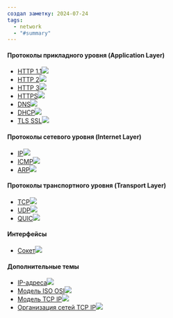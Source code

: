 ```yaml
---
создал заметку: 2024-07-24
tags:
  - network
  - "#summary"
---
```

#### Протоколы прикладного уровня (Application Layer)

- [HTTP 1.1](Programming/Сети/Протоколы/application-layer/HTTP%201.1.md)![](Programming/Сети/Протоколы/application-layer/HTTP%201.1.md#^c8acf6)
- [HTTP 2](Programming/Сети/Протоколы/application-layer/HTTP%202.md)![](Programming/Сети/Протоколы/application-layer/HTTP%202.md#^8ba15b)
- [HTTP 3](Programming/Сети/Протоколы/application-layer/HTTP%203.md)![](Programming/Сети/Протоколы/application-layer/HTTP%203.md#^b2193a)
- [HTTPS](Programming/Сети/Протоколы/application-layer/HTTPS.md)![](Programming/Сети/Протоколы/application-layer/HTTPS.md#^848893)
- [DNS](Programming/Сети/Протоколы/application-layer/DNS.md)![](Programming/Сети/Протоколы/application-layer/DNS.md#^259e52)
- [DHCP](Programming/Сети/Протоколы/application-layer/DHCP.md)![](Programming/Сети/Протоколы/application-layer/DHCP.md#^dceb17)
- [TLS SSL](Programming/Сети/Протоколы/application-layer/TLS%20SSL.md)![](Programming/Сети/Протоколы/application-layer/TLS%20SSL.md#^70096d)

#### Протоколы сетевого уровня (Internet Layer)

- [IP](Programming/Сети/Протоколы/internet-layer/IP.md)![](Programming/Сети/Протоколы/internet-layer/IP.md#^fcc06b)
- [ICMP](Programming/Сети/Протоколы/internet-layer/ICMP.md)![](Programming/Сети/Протоколы/internet-layer/ICMP.md#^a1b340)
- [ARP](Programming/Сети/Протоколы/internet-layer/ARP.md)![](Programming/Сети/Протоколы/internet-layer/ARP.md#^6f6ac7)

#### Протоколы транспортного уровня (Transport Layer)

- [TCP](Programming/Сети/Протоколы/transport-layer/TCP.md)![](Programming/Сети/Протоколы/transport-layer/TCP.md#^e0a326)
- [UDP](Programming/Сети/Протоколы/transport-layer/UDP.md)![](Programming/Сети/Протоколы/transport-layer/UDP.md#^10f9cc)
- [QUIC](Programming/Сети/Протоколы/transport-layer/QUIC.md)![](Programming/Сети/Протоколы/transport-layer/QUIC.md#^7d0209)
#### Интерфейсы
- [Сокет](Programming/Сети/Интерфейсы/Сокет.md)![](Programming/Сети/Интерфейсы/Сокет.md#^1a3fff)

#### Дополнительные темы

- [IP-адреса](Programming/Сети/IP-адреса.md)![](Programming/Сети/IP-адреса.md#^c69ffd)
- [Модель ISO OSI](Programming/Сети/Модель%20ISO%20OSI.md)![](Programming/Сети/Модель%20ISO%20OSI.md#^42280c)
- [Модель TCP IP](Programming/Сети/Модель%20TCP%20IP.md)![](Programming/Сети/Модель%20TCP%20IP.md#^dd83dc)
- [Организация сетей TCP IP](Programming/Сети/Организация%20сетей%20TCP%20IP.md)![](Programming/Сети/Организация%20сетей%20TCP%20IP.md#^e74523)

